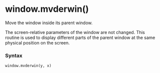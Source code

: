 # window.mvderwin()

Move the window inside its parent window.

The screen-relative parameters of the window are not changed. This routine is used to display different parts of the parent window at the same physical position on the screen.

### Syntax

```python
window.mvderwin(y, x)
```